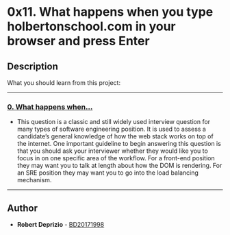 # 0x11. What happens when you type holbertonschool.com in your browser and press Enter

## Description
What you should learn from this project:

---

### [0. What happens when...](./0-blog_post)
* This question is a classic and still widely used interview question for many types of software engineering position. It is used to assess a candidate’s general knowledge of how the web stack works on top of the internet. One important guideline to begin answering this question is that you should ask your interviewer whether they would like you to focus in on one specific area of the workflow. For a front-end position they may want you to talk at length about how the DOM is rendering. For an SRE position they may want you to go into the load balancing mechanism.

---

## Author
* **Robert Deprizio** - [BD20171998](https://github.com/BD20171998)